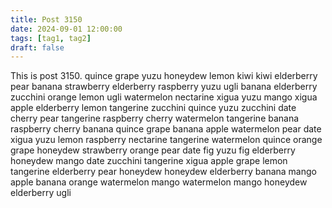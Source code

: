 ```yaml
---
title: Post 3150
date: 2024-09-01 12:00:00
tags: [tag1, tag2]
draft: false
---
```

This is post 3150.
quince
grape
yuzu
honeydew
lemon
kiwi
kiwi
elderberry
pear
banana
strawberry
elderberry
raspberry
yuzu
ugli
banana
elderberry
zucchini
orange
lemon
ugli
watermelon
nectarine
xigua
yuzu
mango
xigua
apple
elderberry
lemon
tangerine
zucchini
quince
yuzu
zucchini
date
cherry
pear
tangerine
raspberry
cherry
watermelon
tangerine
banana
raspberry
cherry
banana
quince
grape
banana
apple
watermelon
pear
date
xigua
yuzu
lemon
raspberry
nectarine
tangerine
watermelon
quince
orange
grape
honeydew
strawberry
orange
pear
date
fig
yuzu
fig
elderberry
honeydew
mango
date
zucchini
tangerine
xigua
apple
grape
lemon
tangerine
elderberry
pear
honeydew
honeydew
elderberry
banana
mango
apple
banana
orange
watermelon
mango
watermelon
mango
honeydew
elderberry
ugli
